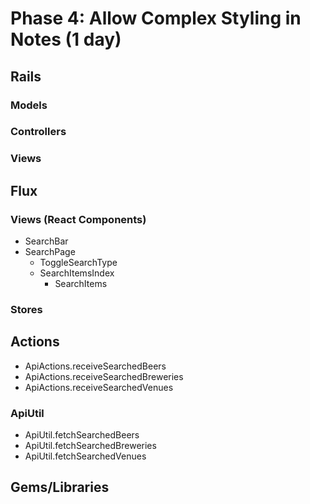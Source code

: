 # Phase 4: Allow Complex Styling in Notes (1 day)

## Rails
### Models

### Controllers

### Views

## Flux
### Views (React Components)
* SearchBar
* SearchPage
  - ToggleSearchType
  - SearchItemsIndex
    - SearchItems


### Stores

## Actions
* ApiActions.receiveSearchedBeers
* ApiActions.receiveSearchedBreweries
* ApiActions.receiveSearchedVenues

### ApiUtil
* ApiUtil.fetchSearchedBeers
* ApiUtil.fetchSearchedBreweries
* ApiUtil.fetchSearchedVenues

## Gems/Libraries
